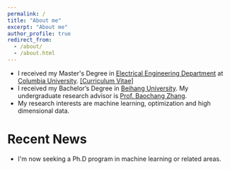 ```yaml
---
permalink: /
title: "About me"
excerpt: "About me"
author_profile: true
redirect_from: 
  - /about/
  - /about.html
---
```


* I received my Master's Degree in [Electrical Engineering Department](https://drupal.ee.columbia.edu//) at [Columbia University](https://www.columbia.edu). [[Curriculum Vitae]](http://Wei-kang-Wang.github.io/files/resume_wkwang.pdf)
* I received my Bachelor’s Degree in [Beihang University](http://www.buaa.edu.cn). My undergraduate research advisor is [Prof. Baochang Zhang](http://dept3.buaa.edu.cn/jsdw/qbjs/znxtykzgcx/fjs/zbc.htm).
* My research interests are machine learning, optimization and high dimensional data.


# Recent News
* I'm now seeking a Ph.D program in machine learning or related areas.
